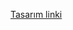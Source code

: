 [Tasarım linki](https://www.figma.com/design/AUnze10Qjib01h3Sv2fiM8/Free-Mobile-Home-Page-Calendar-Card-and-To-Do-List-Page-Design---Community-?node-id=1-7)
